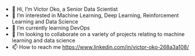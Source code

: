 - 👋 Hi, I’m Victor Oko, a Senior Data Scientist
- 👀 I’m interested in Machine Learning, Deep Learning, Reinforcement Learning and Data Science
- 🌱 I’m currently learning DevOps
- 💞️ I’m looking to collaborate on a variety of projects relating to machine learning and data science
- 📫 How to reach me https://www.linkedin.com/in/victor-oko-268a3a108/


<!---
victorokonkwo/victorokonkwo is a ✨ special ✨ repository because its `README.md` (this file) appears on your GitHub profile.
You can click the Preview link to take a look at your changes.
--->
